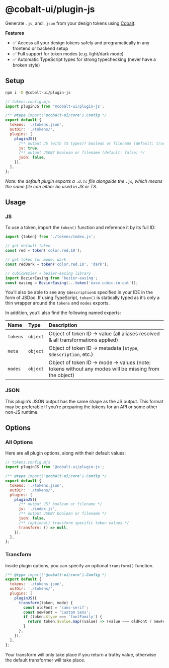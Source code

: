 # @cobalt-ui/plugin-js

Generate `.js`, and `.json` from your design tokens using [Cobalt](https://cobalt-ui.pages.dev).

**Features**

- ✅ Access all your design tokens safely and programatically in any frontend or backend setup
- ✅ Full support for token modes (e.g. light/dark mode)
- ✅ Automatic TypeScript types for strong typechecking (never have a broken style)

## Setup

```bash
npm i -D @cobalt-ui/plugin-js
```

```js
// tokens.config.mjs
import pluginJS from '@cobalt-ui/plugin-js';

/** @type import('@cobalt-ui/core').Config */
export default {
  tokens: './tokens.json',
  outDir: './tokens/',
  plugins: [
    pluginJS({
      /** output JS (with TS types)? boolean or filename (default: true) */
      js: true,
      /** output JSON? boolean or filename (default: false) */
      json: false,
    }),
  ],
};
```

_Note: the default plugin exports a `.d.ts` file alongside the `.js`, which means the same file can either be used in JS or TS._

## Usage

### JS

To use a token, import the `token()` function and reference it by its full ID:

```ts
import {token} from './tokens/index.js';

// get default token
const red = token('color.red.10');

// get token for mode: dark
const redDark = token('color.red.10', 'dark');

// cubicBezier + bezier-easing library
import BezierEasing from 'bezier-easing';
const easing = BezierEasing(...token('ease.cubic-in-out'));
```

You’ll also be able to see any `$description`s specified in your IDE in the form of JSDoc. If using TypeScript, `token()` is statically typed as it‘s only a thin wrapper around the `tokens` and `modes` exports.

In addition, you’ll also find the following named exports:

| Name     | Type     | Description                                                                                         |
| :------- | :------- | :-------------------------------------------------------------------------------------------------- |
| `tokens` | `object` | Object of token ID → value (all aliases resolved & all transformations applied)                     |
| `meta`   | `object` | Object of token ID → metadata (`$type`, `$description`, etc.)                                       |
| `modes`  | `object` | Object of token ID → mode → values (note: tokens without any modes will be missing from the object) |

### JSON

This plugin’s JSON output has the same shape as the JS output. This format may be preferable if you’re preparing the tokens for an API or some other non-JS runtime.

## Options

### All Options

Here are all plugin options, along with their default values:

```js
// tokens.config.mjs
import pluginJS from '@cobalt-ui/plugin-js';

/** @type import('@cobalt-ui/core').Config */
export default {
  tokens: './tokens.json',
  outDir: './tokens/',
  plugins: [
    pluginJS({
      /** output JS? boolean or filename */
      js: './index.js',
      /** output JSON? boolean or filename */
      json: false,
      /** (optional) transform specific token values */
      transform: () => null,
    }),
  ],
};
```

### Transform

Inside plugin options, you can specify an optional `transform()` function.

```js
/** @type import('@cobalt-ui/core').Config */
export default {
  tokens: './tokens.json',
  outDir: './tokens/',
  plugins: [
    pluginJS({
      transform(token, mode) {
        const oldFont = 'sans-serif';
        const newFont = 'Custom Sans';
        if (token.$type === 'fontFamily') {
          return token.$value.map((value) => (value === oldFont ? newFont : value));
        }
      },
    }),
  ],
};
```

Your transform will only take place if you return a truthy value, otherwise the default transformer will take place.
